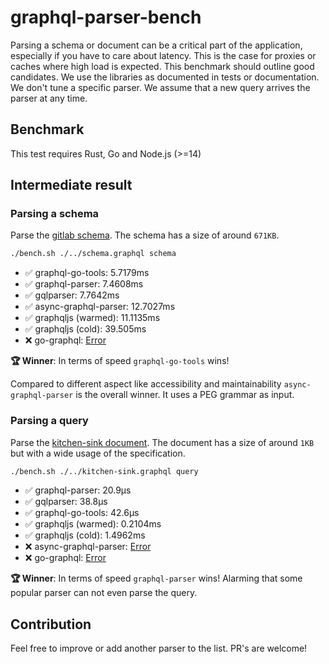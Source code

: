 # graphql-parser-bench

Parsing a schema or document can be a critical part of the application, especially if you have to care about latency. This is the case for proxies or caches where high load is expected. This benchmark should outline good candidates. We use the libraries as documented in tests or documentation. We don't tune a specific parser. We assume that a new query arrives the parser at any time.

## Benchmark

This test requires Rust, Go and Node.js (>=14)

## Intermediate result

### Parsing a schema

Parse the [gitlab schema](./schema.graphql). The schema has a size of around `671KB`.

```sh
./bench.sh ./../schema.graphql schema
```

- ✅ graphql-go-tools: 5.7179ms
- ✅ graphql-parser: 7.4608ms
- ✅ gqlparser: 7.7642ms
- ✅ async-graphql-parser: 12.7027ms
- ✅ graphqljs (warmed): 11.1135ms
- ✅ graphqljs (cold): 39.505ms
- ❌ go-graphql: [Error](https://github.com/graphql-go/graphql/issues/611)

**🏆 Winner**: In terms of speed `graphql-go-tools` wins!

Compared to different aspect like accessibility and maintainability `async-graphql-parser` is the overall winner. It uses a PEG grammar as input.

### Parsing a query

Parse the [kitchen-sink document](./kitchen-sink.graphql). The document has a size of around `1KB` but with a wide usage of the specification.

```sh
./bench.sh ./../kitchen-sink.graphql query
```
- ✅ graphql-parser: 20.9µs
- ✅ gqlparser: 38.8µs
- ✅ graphql-go-tools: 42.6µs
- ✅ graphqljs (warmed): 0.2104ms
- ✅ graphqljs (cold): 1.4962ms
- ❌ async-graphql-parser: [Error](https://github.com/async-graphql/async-graphql/issues/602)
- ❌ go-graphql: [Error](https://github.com/graphql-go/graphql/issues/612)

**🏆 Winner**: In terms of speed `graphql-parser` wins! Alarming that some popular parser can not even parse the query.

## Contribution

Feel free to improve or add another parser to the list. PR's are welcome!